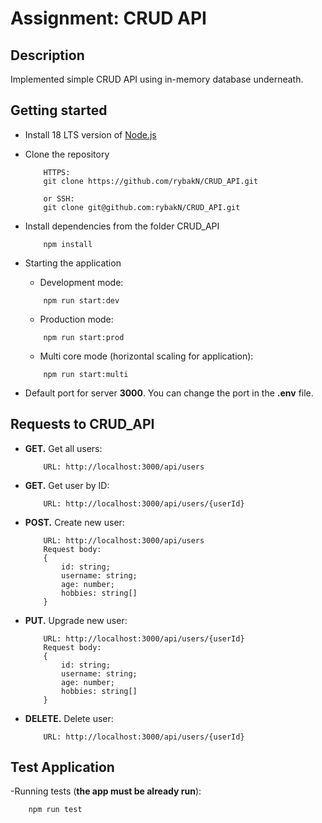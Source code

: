 # Assignment: CRUD API

## Description
Implemented simple CRUD API using in-memory database underneath.

## Getting started
- Install 18 LTS version of [Node.js](https://nodejs.org/en/)
- Clone the repository
  ```
      HTTPS:
      git clone https://github.com/rybakN/CRUD_API.git
      
      or SSH:
      git clone git@github.com:rybakN/CRUD_API.git
  ```

- Install dependencies from the folder CRUD_API
  ```
      npm install
  ```

- Starting the application
  - Development mode:
  ```
      npm run start:dev
  ```
  - Production mode:
  ```
      npm run start:prod
  ```
  - Multi core mode (horizontal scaling for application):
  ```
      npm run start:multi
  ```
- Default port for server **3000**. You can change the port in the **.env** file.

## Requests to CRUD_API

- **GET.** Get all users:
  ```
      URL: http://localhost:3000/api/users
  ```

- **GET.** Get user by ID:
  ```
      URL: http://localhost:3000/api/users/{userId}
  ```

- **POST.** Create new user:
  ```
      URL: http://localhost:3000/api/users
      Request body: 
      {
          id: string;
          username: string;
          age: number;
          hobbies: string[]
      }
  ```

- **PUT.** Upgrade new user:
  ```
      URL: http://localhost:3000/api/users/{userId}
      Request body: 
      {
          id: string;
          username: string;
          age: number;
          hobbies: string[]
      }
  ```

- **DELETE.** Delete user:
  ```
      URL: http://localhost:3000/api/users/{userId}
  ```

## Test Application
-Running tests (**the app must be already run**):
  ```
      npm run test
  ```
